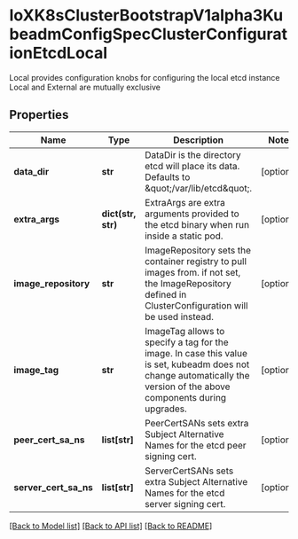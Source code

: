 # IoXK8sClusterBootstrapV1alpha3KubeadmConfigSpecClusterConfigurationEtcdLocal

Local provides configuration knobs for configuring the local etcd instance Local and External are mutually exclusive
## Properties
Name | Type | Description | Notes
------------ | ------------- | ------------- | -------------
**data_dir** | **str** | DataDir is the directory etcd will place its data. Defaults to \&quot;/var/lib/etcd\&quot;. | [optional] 
**extra_args** | **dict(str, str)** | ExtraArgs are extra arguments provided to the etcd binary when run inside a static pod. | [optional] 
**image_repository** | **str** | ImageRepository sets the container registry to pull images from. if not set, the ImageRepository defined in ClusterConfiguration will be used instead. | [optional] 
**image_tag** | **str** | ImageTag allows to specify a tag for the image. In case this value is set, kubeadm does not change automatically the version of the above components during upgrades. | [optional] 
**peer_cert_sa_ns** | **list[str]** | PeerCertSANs sets extra Subject Alternative Names for the etcd peer signing cert. | [optional] 
**server_cert_sa_ns** | **list[str]** | ServerCertSANs sets extra Subject Alternative Names for the etcd server signing cert. | [optional] 

[[Back to Model list]](../README.md#documentation-for-models) [[Back to API list]](../README.md#documentation-for-api-endpoints) [[Back to README]](../README.md)


